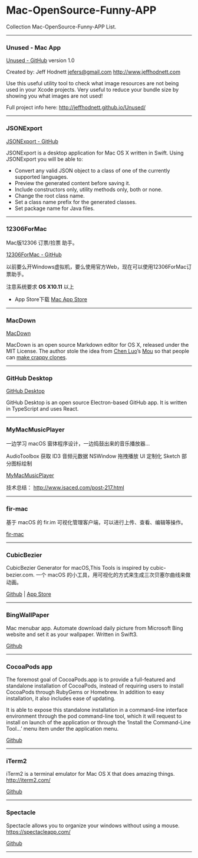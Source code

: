 # Mac-OpenSource-Funny-APP
Collection Mac-OpenSource-Funny-APP List.

---

### Unused - Mac App

[Unused - GitHub](https://github.com/jeffhodnett/Unused)
version 1.0

Created by: Jeff Hodnett
jefers@gmail.com
http://www.jeffhodnett.com

Use this useful utility tool to check what image resources are not being used in your Xcode projects.
Very useful to reduce your bundle size by showing you what images are not used!

Full project info here:
http://jeffhodnett.github.io/Unused/

---


### JSONExport

[JSONExport - GitHub](https://github.com/Ahmed-Ali/JSONExport)

JSONExport is a desktop application for Mac OS X written in Swift. 
Using JSONExport you will be able to:
* Convert any valid JSON object to a class of one of the currently supported languages.
* Preview the generated content before saving it.
* Include constructors only, utility methods only, both or none.
* Change the root class name.
* Set a class name prefix for the generated classes.
* Set package name for Java files.

---

### 12306ForMac

Mac版12306 订票/捡票 助手。

[12306ForMac - GitHub](https://github.com/fancymax/12306ForMac)

以前要么开Windows虚拟机，要么使用官方Web，现在可以使用12306ForMac订票助手。

注意系统要求  **OS X10.11**  以上

- App Store下载
[Mac App Store](https://itunes.apple.com/cn/app/ding-piao-zhu-shou/id1163682213?l=zh&ls=1&mt=12)


---


### MacDown
[MacDown](https://github.com/MacDownApp/macdown)

MacDown is an open source Markdown editor for OS X, released under the MIT License. The author stole the idea from [Chen Luo](https://twitter.com/chenluois)’s [Mou](http://mouapp.com) so that people can [make crappy clones](https://twitter.com/remaerd/status/484914820408279040).


---


### GitHub Desktop

[GitHub Desktop](https://github.com/desktop/desktop)

GitHub Desktop is an open source Electron-based GitHub app. It is written in TypeScript and uses React.


---


### MyMacMusicPlayer

一边学习 macOS 窗体程序设计，一边捣鼓出来的音乐播放器...

AudioToolbox 获取 ID3 音频元数据
NSWindow 拖拽播放
UI 定制化
Sketch 部分图标绘制

[MyMacMusicPlayer](https://github.com/isaced/MyMacMusicPlayer)

技术总结：
http://www.isaced.com/post-217.html

---

### fir-mac

基于 macOS 的 fir.im 可视化管理客户端，可以进行上传、查看、编辑等操作。

[fir-mac](https://github.com/isaced/fir-mac)



---

### CubicBezier
CubicBezier Generator for macOS,This Tools is inspired by cubic-bezier.com.
一个 macOS 的小工具，用可视化的方式来生成三次贝塞尔曲线来做动画。 

[Github](https://github.com/isaced/CubicBezier) | [App Store](https://itunes.apple.com/us/app/cubicbezier/id1228492117?l=zh&ls=1&mt=12)


---

### BingWallPaper
Mac menubar app. Automate download daily picture from Microsoft Bing website and set it as your wallpaper. Written in Swift3.

[Github](https://github.com/zekunyan/TTGBingWallPaper)

---

### CocoaPods app
The foremost goal of CocoaPods.app is to provide a full-featured and standalone installation of CocoaPods, instead of requiring users to install CocoaPods through RubyGems or Homebrew. In addition to easy installation, it also includes ease of updating.

It is able to expose this standalone installation in a command-line interface environment through the pod command-line tool, which it will request to install on launch of the application or through the ‘Install the Command-Line Tool…’ menu item under the application menu.

[Github](https://github.com/cocoapods/cocoapods-app)

---

### iTerm2
iTerm2 is a terminal emulator for Mac OS X that does amazing things. http://iterm2.com/

[Github](https://github.com/gnachman/iTerm2)

---



### Spectacle
Spectacle allows you to organize your windows without using a mouse. https://spectacleapp.com/

[Github](https://github.com/eczarny/spectacle)

---


